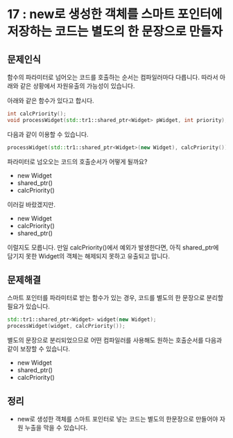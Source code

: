 # 17 : new로 생성한 객체를 스마트 포인터에 저장하는 코드는 별도의 한 문장으로 만들자

## 문제인식

함수의 파라미터로 넘어오는 코드를 호출하는 순서는 컴파일러마다 다릅니다.
따라서 아래와 같은 상황에서 자원유출의 가능성이 있습니다.

아래와 같은 함수가 있다고 합시다.

```c++
int calcPriority();
void processWidget(std::tr1::shared_ptr<Widget> pWidget, int priority);
```

다음과 같이 이용할 수 있습니다.

```c++
processWidget(std::tr1::shared_ptr<Widget>(new Widget), calcPriority());
```

파라미터로 넘오오는 코드의 호출순서가 어떻게 될까요?

- new Widget
- shared_ptr<Widget>()
- calcPriority()

이러길 바랐겠지만.

- new Widget
- calcPriority()
- shared_ptr<Widget>()

이럴지도 모릅니다.
만일 calcPriority()에서 예외가 발생한다면, 아직 shared_ptr에 담기지 못한 Widget의 객체는 해제되지 못하고 유출되고 맙니다.

## 문제해결

스마트 포인터를 파라미터로 받는 함수가 있는 경우, 코드를 별도의 한 문장으로 분리할 필요가 있습니다.

```c++
std::tr1::shared_ptr<Widget> widget(new Widget);
processWidget(widget, calcPriority());
```

별도의 문장으로 분리되었으므로 어떤 컴파일러를 사용해도 원하는 호출순서를 다음과 같이 보장할 수 있습니다.

- new Widget
- shared_ptr<Widget>()
- calcPriority()

## 정리

- new로 생성한 객체를 스마트 포인터로 넣는 코드는 별도의 한문장으로 만들어야 자원 누출을 막을 수 있습니다.
